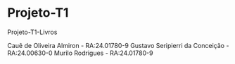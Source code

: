 # Projeto-T1
Projeto-T1-Livros

Cauê de Oliveira Almiron - RA:24.01780-9
Gustavo Seripierri da Conceição - RA:24.00630-0
Murilo Rodrigues - RA:24.01780-9
